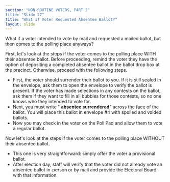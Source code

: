 ```yaml
---
section: "NON-ROUTINE VOTERS, PART 2"
title: "Slide 27"
title: "What if Voter Requested Absentee Ballot?"
layout: slide
---
```


What if a voter intended to vote by mail and requested a mailed ballot, but then comes to the polling place anyways?

First, let's look at the steps if the voter comes to the polling place WITH their absentee ballot. Before proceeding, remind the voter they have the option of depositing a completed absentee ballot in the ballot drop box at the precinct. Otherwise, proceed with the following steps.

- First, the voter should surrender their ballot to you. If it is still sealed in the envelope, ask them to open the envelope to verify the ballot is present. If the voter has made selections in any contests on the ballot, ask them if they want to fill in all bubbles for those contests, so no one knows who they intended to vote for.
- Next, you must write " **absentee surrendered**" across the face of the ballot. You will place this ballot in envelope #4 with spoiled and voided ballots.
- Now you may check in the voter on the Poll Pad and allow them to vote a regular ballot.

Now let's look at the steps if the voter comes to the polling place WITHOUT their absentee ballot.

- This one is very straightforward: simply offer the voter a provisional ballot.
- After election day, staff will verify that the voter did not already vote an absentee ballot in-person or by mail and provide the Electoral Board with that information.

